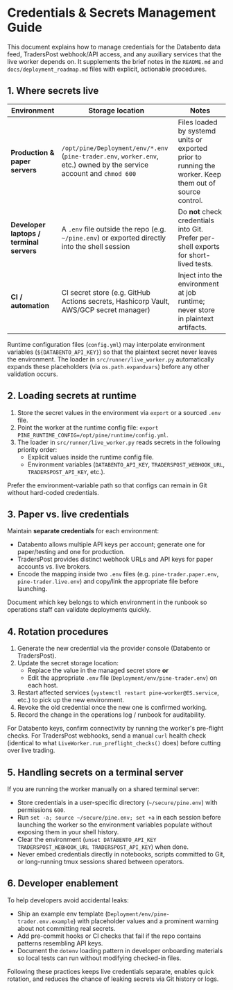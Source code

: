 # Credentials & Secrets Management Guide

This document explains how to manage credentials for the Databento data feed, TradersPost webhook/API access, and any
auxiliary services that the live worker depends on. It supplements the brief notes in the `README.md` and
`docs/deployment_roadmap.md` files with explicit, actionable procedures.

## 1. Where secrets live

| Environment | Storage location | Notes |
| --- | --- | --- |
| **Production & paper servers** | `/opt/pine/Deployment/env/*.env` (`pine-trader.env`, `worker.env`, etc.) owned by the service account and `chmod 600` | Files loaded by systemd units or exported prior to running the worker. Keep them out of source control. |
| **Developer laptops / terminal servers** | A `.env` file outside the repo (e.g. `~/pine.env`) or exported directly into the shell session | Do **not** check credentials into Git. Prefer per-shell exports for short-lived tests. |
| **CI / automation** | CI secret store (e.g. GitHub Actions secrets, Hashicorp Vault, AWS/GCP secret manager) | Inject into the environment at job runtime; never store in plaintext artifacts. |

Runtime configuration files (`config.yml`) may interpolate environment variables (`${DATABENTO_API_KEY}`) so that the
plaintext secret never leaves the environment. The loader in `src/runner/live_worker.py` automatically expands these
placeholders (via `os.path.expandvars`) before any other validation occurs.

## 2. Loading secrets at runtime

1. Store the secret values in the environment via `export` or a sourced `.env` file.
2. Point the worker at the runtime config file: `export PINE_RUNTIME_CONFIG=/opt/pine/runtime/config.yml`.
3. The loader in `src/runner/live_worker.py` reads secrets in the following priority order:
   - Explicit values inside the runtime config file.
   - Environment variables (`DATABENTO_API_KEY`, `TRADERSPOST_WEBHOOK_URL`, `TRADERSPOST_API_KEY`, etc.).

Prefer the environment-variable path so that configs can remain in Git without hard-coded credentials.

## 3. Paper vs. live credentials

Maintain **separate credentials** for each environment:

- Databento allows multiple API keys per account; generate one for paper/testing and one for production.
- TradersPost provides distinct webhook URLs and API keys for paper accounts vs. live brokers.
- Encode the mapping inside two `.env` files (e.g. `pine-trader.paper.env`, `pine-trader.live.env`) and copy/link the
  appropriate file before launching.

Document which key belongs to which environment in the runbook so operations staff can validate deployments quickly.

## 4. Rotation procedures

1. Generate the new credential via the provider console (Databento or TradersPost).
2. Update the secret storage location:
   - Replace the value in the managed secret store **or**
   - Edit the appropriate `.env` file (`Deployment/env/pine-trader.env`) on each host.
3. Restart affected services (`systemctl restart pine-worker@ES.service`, etc.) to pick up the new environment.
4. Revoke the old credential once the new one is confirmed working.
5. Record the change in the operations log / runbook for auditability.

For Databento keys, confirm connectivity by running the worker's pre-flight checks. For TradersPost webhooks, send a
manual `curl` health check (identical to what `LiveWorker.run_preflight_checks()` does) before cutting over live trading.

## 5. Handling secrets on a terminal server

If you are running the worker manually on a shared terminal server:

- Store credentials in a user-specific directory (`~/secure/pine.env`) with permissions `600`.
- Run `set -a; source ~/secure/pine.env; set +a` in each session before launching the worker so the environment variables
  populate without exposing them in your shell history.
- Clear the environment (`unset DATABENTO_API_KEY TRADERSPOST_WEBHOOK_URL TRADERSPOST_API_KEY`) when done.
- Never embed credentials directly in notebooks, scripts committed to Git, or long-running tmux sessions shared between
  operators.

## 6. Developer enablement

To help developers avoid accidental leaks:

- Ship an example env template (`Deployment/env/pine-trader.env.example`) with placeholder values and a prominent warning
  about not committing real secrets.
- Add pre-commit hooks or CI checks that fail if the repo contains patterns resembling API keys.
- Document the `dotenv` loading pattern in developer onboarding materials so local tests can run without modifying
  checked-in files.

Following these practices keeps live credentials separate, enables quick rotation, and reduces the chance of leaking
secrets via Git history or logs.
